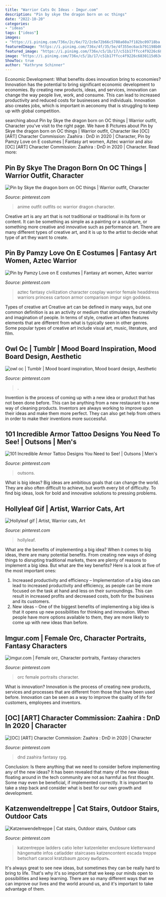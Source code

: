 ```yaml
---
title: "Warrior Cats Oc Ideas - Imgur.com"
description: "Pin by skye the dragon born on oc things"
date: "2022-10-20"
categories:
- "ideas"
tags: ["ideas"]
images:
- "https://i.pinimg.com/736x/2c/6e/72/2c6e72b66c5708a60a7f182bc09718ba.jpg"
featuredImage: "https://i.pinimg.com/736x/4f/35/5e/4f355ec6acb791198b008f8388a7cd67--aesthetics-owl.jpg"
featured_image: "https://i.pinimg.com/736x/c5/1b/17/c51b17ffcc4f9226c6830115d63e027c.jpg"
image: "https://i.pinimg.com/736x/c5/1b/17/c51b17ffcc4f9226c6830115d63e027c.jpg"
ShowToc: true
author: "Kathryne Schinner"
---
```



Economic Development: What benefits does innovation bring to economies?
Innovation has the potential to bring significant economic development to economies. By creating new products, ideas, and services, innovation can change the way people live, work, and consume. This can lead to increased productivity and reduced costs for businesses and individuals. Innovation also creates jobs, which is important in aeconomy that is struggling to keep up with global competition.

	

		
searching about Pin by Skye the dragon born on OC things | Warrior outfit, Character you've visit to the right page. We have 8 Pictures about Pin by Skye the dragon born on OC things | Warrior outfit, Character like [OC] [ART] Character Commission: Zaahira : DnD in 2020 | Character, Pin by Pamzy Love on E costumes | Fantasy art women, Aztec warrior and also [OC] [ART] Character Commission: Zaahira : DnD in 2020 | Character. Read more:
		
    
## Pin By Skye The Dragon Born On OC Things | Warrior Outfit, Character

<img loading=lazy src="https://i.pinimg.com/736x/d1/6e/59/d16e597bd63ac4d895238ea66e84861c.jpg" onerror="this.onerror=null;this.src='https://tse1.mm.bing.net/th?id=OIP.HQ_IUj3yO3yFIU03khwkMQHaMp&amp;pid=15.1';" alt="Pin by Skye the dragon born on OC things | Warrior outfit, Character">

_Source: pinterest.com_

>anime outfit outfits oc warrior dragon character. 

	

Creative art is any art that is not traditional or traditional in its form or content. It can be something as simple as a painting or a sculpture, or something more creative and innovative such as performance art. There are many different types of creative art, and it is up to the artist to decide what type of art they want to create.

    
## Pin By Pamzy Love On E Costumes | Fantasy Art Women, Aztec Warrior

<img loading=lazy src="https://i.pinimg.com/736x/91/7a/c9/917ac9ba5c4788274e7b5bc8b08a5154.jpg" onerror="this.onerror=null;this.src='https://tse1.mm.bing.net/th?id=OIP.YGAfzNTZS5Zp7DTLyGSbdADVEl&amp;pid=15.1';" alt="Pin by Pamzy Love on E costumes | Fantasy art women, Aztec warrior">

_Source: pinterest.com_

>aztec fantasy civilization character cosplay warrior female headdress warriors princess cartoon armor comparison imgur sign goddess. 

	

Types of creative art
Creative art can be defined in many ways, but one common definition is as an activity or medium that stimulates the creativity and imagination of people. In terms of style, creative art often features elements that are different from what is typically seen in other genres. Some popular types of creative art include visual art, music, literature, and film.

    
## Owl Oc | Tumblr | Mood Board Inspiration, Mood Board Design, Aesthetic

<img loading=lazy src="https://i.pinimg.com/736x/4f/35/5e/4f355ec6acb791198b008f8388a7cd67--aesthetics-owl.jpg" onerror="this.onerror=null;this.src='https://tse3.mm.bing.net/th?id=OIP.usMTsyYwxk924-BHFSiBcwHaHa&amp;pid=15.1';" alt="owl oc | Tumblr | Mood board inspiration, Mood board design, Aesthetic">

_Source: pinterest.com_

>. 

	

Invention is the process of coming up with a new idea or product that has not been done before. This can be anything from a new restaurant to a new way of cleaning products. Inventors are always working to improve upon their ideas and make them more perfect. They can also get help from others in order to make their inventions more successful.

    
## 101 Incredible Armor Tattoo Designs You Need To See! | Outsons | Men&#039;s

<img loading=lazy src="https://i.pinimg.com/736x/c5/1b/17/c51b17ffcc4f9226c6830115d63e027c.jpg" onerror="this.onerror=null;this.src='https://tse2.mm.bing.net/th?id=OIP.hXdSA3y76A--rtaW-rX3rwHaIX&amp;pid=15.1';" alt="101 Incredible Armor Tattoo Designs You Need to See! | Outsons | Men&#039;s">

_Source: pinterest.com_

>outsons. 

	

What is big ideas?
Big ideas are ambitious goals that can change the world. They are also often difficult to achieve, but worth every bit of difficulty. To find big ideas, look for bold and innovative solutions to pressing problems.

    
## Hollyleaf Gif | Artist, Warrior Cats, Art

<img loading=lazy src="https://i.pinimg.com/736x/1d/d1/5c/1dd15cf0b3e62a1a15627fd9adbe1c53.jpg" onerror="this.onerror=null;this.src='https://tse4.mm.bing.net/th?id=OIP.ABBfFOsmoVxhplU_1L7LqgHaF7&amp;pid=15.1';" alt="Hollyleaf gif | Artist, Warrior cats, Art">

_Source: pinterest.com_

>hollyleaf. 

	

What are the benefits of implementing a big idea?
When it comes to big ideas, there are many potential benefits. From creating new ways of doing things to disrupting traditional markets, there are plenty of reasons to implement a big idea. But what are the key benefits? Here is a look at five of the most important ones:
1. Increased productivity and efficiency – Implementation of a big idea can lead to increased productivity and efficiency, as people can be more focused on the task at hand and less on their surroundings. This can result in increased profits and decreased costs, both for the business and its customers.
2. New ideas – One of the biggest benefits of implementing a big idea is that it opens up new possibilities for thinking and innovation. When people have more options available to them, they are more likely to come up with new ideas than before.

    
## Imgur.com | Female Orc, Character Portraits, Fantasy Characters

<img loading=lazy src="https://i.pinimg.com/736x/e1/19/95/e119951dd06de9a6e3604901100af73b.jpg" onerror="this.onerror=null;this.src='https://tse3.mm.bing.net/th?id=OIP.DVzARCXvaWbnOKs78Zo_OwHaMA&amp;pid=15.1';" alt="imgur.com | Female orc, Character portraits, Fantasy characters">

_Source: pinterest.com_

>orc female portraits character. 

	

What is innovation?
Innovation is the process of creating new products, services and processes that are different from those that have been used before. Innovation can be seen as a way to improve the quality of life for customers, employees and inventors.

    
## [OC] [ART] Character Commission: Zaahira : DnD In 2020 | Character

<img loading=lazy src="https://i.pinimg.com/736x/2c/6e/72/2c6e72b66c5708a60a7f182bc09718ba.jpg" onerror="this.onerror=null;this.src='https://tse4.mm.bing.net/th?id=OIP.g8FNlYy-G7A6t5jFANelRQHaKe&amp;pid=15.1';" alt="[OC] [ART] Character Commission: Zaahira : DnD in 2020 | Character">

_Source: pinterest.com_

>dnd zaahira fantasy rpg. 

	

Conclusion: Is there anything that we need to consider before implementing any of the new ideas?
It has been revealed that many of the new ideas floating around in the tech community are not as harmful as first thought. Some may even be beneficial, if implemented correctly. It is important to take a step back and consider what is best for our own growth and development.

    
## Katzenwendeltreppe | Cat Stairs, Outdoor Stairs, Outdoor Cats

<img loading=lazy src="https://i.pinimg.com/736x/57/9b/7b/579b7b8bdbddaa11ecc9dfe1140bad93--cat-stairs-outdoor-stairs.jpg" onerror="this.onerror=null;this.src='https://tse3.mm.bing.net/th?id=OIP.hOY9mhLUeeiHCKFH4N9CYAHaPP&amp;pid=15.1';" alt="Katzenwendeltreppe | Cat stairs, Outdoor stairs, Outdoor cats">

_Source: pinterest.com_

>katzentreppe ladders catio leiter katzenleiter enclosure kletterwand hängematte infos catladder staircases katzencontent escada treppe betschart caracol kratzbaum доску выбрать. 

	

It's always great to see new ideas, but sometimes they can be really hard to bring to life. That's why it's so important that we keep our minds open to possibilities and keep learning. There are so many different ways that we can improve our lives and the world around us, and it's important to take advantage of them.

